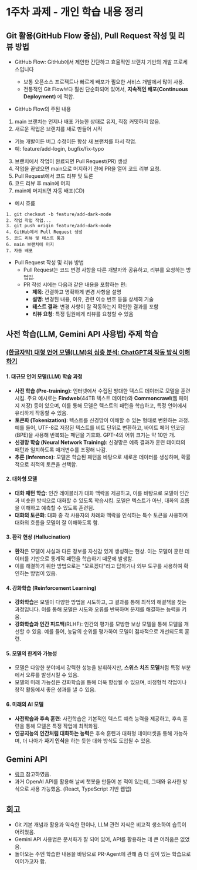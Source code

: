 # 1주차 과제 - 개인 학습 내용 정리

## Git 활용(GitHub Flow 중심), Pull Request 작성 및 리뷰 방법

- GitHub Flow: GitHub에서 제안한 간단하고 효율적인 브랜치 기반의 개발 프로세스입니다
  - 보통 오픈소스 프로젝트나 빠르게 배포가 필요한 서비스 개발에서 많이 사용.
  - 전통적인 Git Flow보다 훨씬 단순화되어 있어서, **지속적인 배포(Continuous Deployment)** 에 적합.

- GitHub Flow의 주된 내용

1. main 브랜치는 언제나 배포 가능한 상태로 유지, 직접 커밋하지 않음.
2. 새로운 작업은 브랜치를 새로 만들어 시작
  - 기능 개발이든 버그 수정이든 항상 새 브랜치를 파서 작업.
  - 예: feature/add-login, bugfix/fix-typo
3. 브랜치에서 작업이 완료되면 Pull Request(PR) 생성
4. 작업을 끝냈으면 main으로 머지하기 전에 PR을 열어 코드 리뷰 요청.
5. Pull Request에서 코드 리뷰 및 토론
6. 코드 리뷰 후 main에 머지
7. main에 머지되면 자동 배포(CD)

- 예시 흐름

```
1. git checkout -b feature/add-dark-mode
2. 작업 작업 작업...
3. git push origin feature/add-dark-mode
4. GitHub에서 Pull Request 생성
5. 코드 리뷰 및 테스트 통과
6. main 브랜치에 머지
7. 자동 배포
```

- Pull Request 작성 및 리뷰 방법
  - Pull Request는 코드 변경 사항을 다른 개발자와 공유하고, 리뷰를 요청하는 방법입.
  - PR 작성 시에는 다음과 같은 내용을 포함하는 편:
    - **제목**: 간결하고 명확하게 변경 사항을 설명
    - **설명**: 변경된 내용, 이유, 관련 이슈 번호 등을 상세히 기술
    - **테스트 결과**: 변경 사항이 잘 작동하는지 확인한 결과를 포함
    - **리뷰 요청**: 특정 팀원에게 리뷰를 요청할 수 있음

## 사전 학습(LLM, Gemini API 사용법) 주제 학습
### [(한글자막) 대형 언어 모델(LLM)의 심층 분석: ChatGPT의 작동 방식 이해하기](https://www.youtube.com/watch?v=6PTCwRRUHjE)
#### 1. **대규모 언어 모델(LLM) 학습 과정**
   - **사전 학습 (Pre-training)**: 인터넷에서 수집된 방대한 텍스트 데이터로 모델을 훈련시킴. 주요 예시로는 **Findweb**(44TB 텍스트 데이터)와 **Commoncrawl**(웹 페이지 저장) 등이 있으며, 이를 통해 모델은 텍스트의 패턴을 학습하고, 특정 언어에서 유리하게 작동할 수 있음.
   - **토큰화 (Tokenization)**: 텍스트를 신경망이 이해할 수 있는 형태로 변환하는 과정. 예를 들어, UTF-8로 저장된 텍스트를 비트 단위로 변환하고, 바이트 페어 인코딩(BPE)을 사용해 반복되는 패턴을 기호화. GPT-4의 어휘 크기는 약 10만 개.
   - **신경망 학습 (Neural Network Training)**: 신경망은 예측 결과가 훈련 데이터의 패턴과 일치하도록 매개변수를 조정해 나감.
   - **추론 (Inference)**: 모델은 학습된 패턴을 바탕으로 새로운 데이터를 생성하며, 확률적으로 최적의 토큰을 선택함.

#### 2. **대화형 모델**
   - **대화 패턴 학습**: 인간 레이블러가 대화 맥락을 제공하고, 이를 바탕으로 모델이 인간과 비슷한 방식으로 대화할 수 있도록 학습시킴. 모델은 텍스트가 아닌, 대화의 흐름을 이해하고 예측할 수 있도록 훈련됨.
   - **대화의 토큰화**: 대화 중 각 사용자의 차례와 맥락을 인식하는 특수 토큰을 사용하여 대화의 흐름을 모델이 잘 이해하도록 함.

#### 3. **환각 현상 (Hallucination)**
   - **환각**은 모델이 사실과 다른 정보를 자신감 있게 생성하는 현상. 이는 모델이 훈련 데이터를 기반으로 통계적 패턴을 학습하기 때문에 발생함.
   - 이를 해결하기 위한 방법으로는 "모르겠다"라고 답하거나 외부 도구를 사용하여 확인하는 방법이 있음.

#### 4. **강화학습 (Reinforcement Learning)**
   - **강화학습**은 모델이 다양한 방법을 시도하고, 그 결과를 통해 최적의 해결책을 찾는 과정입니다. 이를 통해 모델은 시도와 오류를 반복하며 문제를 해결하는 능력을 키움.
   - **강화학습과 인간 피드백**(RLHF): 인간의 평가를 모방한 보상 모델을 통해 모델을 개선할 수 있음. 예를 들어, 농담의 순위를 평가하여 모델이 점차적으로 개선되도록 훈련.

#### 5. **모델의 한계와 가능성**
   - 모델은 다양한 분야에서 강력한 성능을 발휘하지만, **스위스 치즈 모델**처럼 특정 부분에서 오류를 발생시킬 수 있음.
   - 모델의 미래 가능성은 강화학습을 통해 더욱 향상될 수 있으며, 비정형적 작업이나 창작 활동에서 좋은 성과를 낼 수 있음.

#### 6. **미래의 AI 모델**
   - **사전학습과 후속 훈련**: 사전학습은 기본적인 텍스트 예측 능력을 제공하고, 후속 훈련을 통해 모델은 특정 작업에 최적화됨.
   - **인공지능의 인간처럼 대화하는 능력**은 후속 훈련과 대화형 데이터셋을 통해 가능하며, 더 나아가 **자기 인식**을 하는 듯한 대화 방식도 도입될 수 있음.

## Gemini API
* [링크](https://ai.google.dev/gemini-api/docs/get-started/tutorial?hl=ko&lang=web) 참고하였음.
* 과거 OpenAI API를 활용해 날씨 챗봇을 만들어 본 적이 있는데, 그때와 유사한 방식으로 사용 가능했음. (React, TypeScript 기반 웹앱)

## 회고
* Git 기본 개념과 활용과 익숙한 편이나, LLM 관련 지식은 비교적 생소하여 습득이 어려웠음. 
* Gemini API 사용법은 문서화가 잘 되어 있어, API를 활용하는 데 큰 어려움은 없었음.
* 돌아오는 주엔 학습한 내용을 바탕으로 PR-Agent에 관해 좀 더 깊이 있는 학습으로 이어가고자 함.
